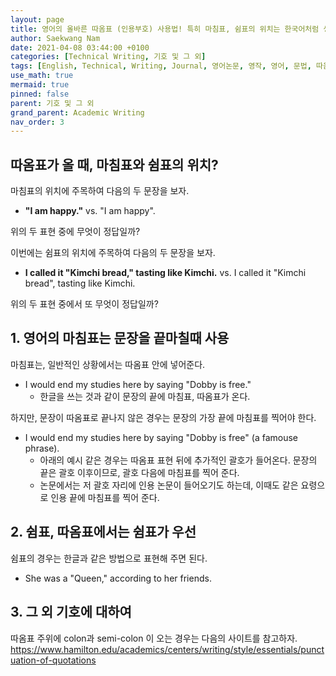 ```yaml
---
layout: page
title: 영어의 올바른 따옴표 (인용부호) 사용법! 특히 마침표, 쉼표의 위치는 한국어처럼 생각해선 안된다!
author: Saekwang Nam
date: 2021-04-08 03:44:00 +0100
categories: [Technical Writing, 기호 및 그 외]
tags: [English, Technical, Writing, Journal, 영어논문, 영작, 영어, 문법, 따옴표, 마침표, 콤마, 쉼표]
use_math: true
mermaid: true
pinned: false
parent: 기호 및 그 외
grand_parent: Academic Writing
nav_order: 3
---
```

## 따옴표가 올 때, 마침표와 쉼표의 위치?
마침표의 위치에 주목하여 다음의 두 문장을 보자.

- **"I am happy."** vs. "I am happy".

위의 두 표현 중에 무엇이 정답일까?

이번에는 쉼표의 위치에 주목하여 다음의 두 문장을 보자.

- **I called it "Kimchi bread," tasting like Kimchi.** vs. I called it "Kimchi bread", tasting like Kimchi.

위의 두 표현 중에서 또 무엇이 정답일까?

## 1. 영어의 마침표는 문장을 끝마칠때 사용
마침표는, 일반적인 상황에서는 따옴표 안에 넣어준다.
- I would end my studies here by saying "Dobby is free."
  - 한글을 쓰는 것과 같이 문장의 끝에 마침표, 따옴표가 온다.

하지만, 문장이 따옴표로 끝나지 않은 경우는 문장의 가장 끝에 마침표를 찍어야 한다.
- I would end my studies here by saying "Dobby is free" (a famouse phrase).
  - 아래의 예시 같은 경우는 따옴표 표현 뒤에 추가적인 괄호가 들어온다. 문장의 끝은 괄호 이후이므로, 괄호 다음에 마침표를 찍어 준다.
  - 논문에서는 저 괄호 자리에 인용 논문이 들어오기도 하는데, 이때도 같은 요령으로 인용 끝에 마침표를 찍어 준다.

## 2. 쉼표, 따옴표에서는 쉼표가 우선
쉼표의 경우는 한글과 같은 방법으로 표현해 주면 된다.
- She was a "Queen," according to her friends.

## 3. 그 외 기호에 대하여
따옴표 주위에 colon과 semi-colon 이 오는 경우는 다음의 사이트를 참고하자.
https://www.hamilton.edu/academics/centers/writing/style/essentials/punctuation-of-quotations



